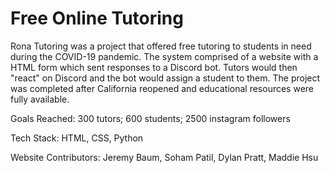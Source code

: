 # Free Online Tutoring
Rona Tutoring was a project that offered free tutoring to students in need during the COVID-19 pandemic. The system comprised of a website with a HTML form which sent responses to a Discord bot. Tutors would then "react" on Discord and the bot would assign a student to them. The project was completed after California reopened and educational resources were fully available. 

Goals Reached: 300 tutors; 600 students; 2500 instagram followers 

Tech Stack: HTML, CSS, Python

Website Contributors: Jeremy Baum, Soham Patil, Dylan Pratt, Maddie Hsu
